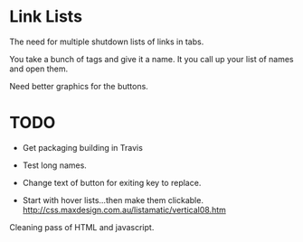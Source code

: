 
# Link Lists

The need for multiple shutdown lists of links in tabs.

You take a bunch of tags and give it a name.
It you call up your list of names and open them.

Need better graphics for the buttons.

# TODO

+ Get packaging building in Travis
+ Test long names.
+ Change text of button for exiting key to replace.

+ Start with hover lists...then make them clickable.
http://css.maxdesign.com.au/listamatic/vertical08.htm

Cleaning pass of HTML and javascript.
